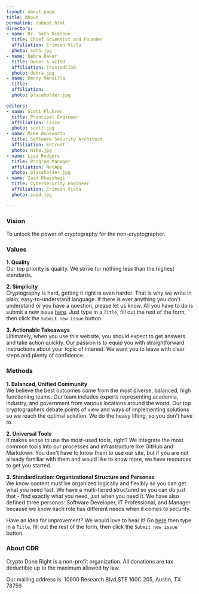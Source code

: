 ```yaml
---
layout: about_page
title: About
permalink: /about.html
directors:
- name: Dr. Seth Nielson
  title: Chief Scientist and Founder
  affiliation: Crimson Vista
  photo: seth.jpg
- name: Debra Baker
  title: Owner & vCISO
  affiliation: TrustedCISO
  photo: debra.jpg
- name: Denny Mansilla
  title:
  affiliation:
  photo: placeholder.jpg

editors:
- name: Scott Fluhrer
  title: Principal Engineer
  affiliation: Cisco
  photo: scott.jpg
- name: Mike Ounsworth
  title: Software Security Architect
  affiliation: Entrust
  photo: mike.jpg
- name: Lisa Rodgers
  title: Program Manager
  affiliation: NetApp
  photo: placeholder.jpg
- name: Zaid Khaishagi
  title: Cybersecurity Engineer
  affiliation: Crimson Vista
  photo: zaid.jpg

---
```


###  Vision

To unlock the power of cryptography for the non-cryptographer.


###  Values

**1. Quality**  
Our top priority is quality.  We strive for nothing less than the highest standards.  

**2. Simplicity**  
Cryptography is hard, getting it right is even harder.  That is why we write in plain, easy-to-understand language.  If there is ever anything you don't understand or you have a question, please let us know.  All you have to do is submit a new issue [here](https://github.com/jhu-information-security-institute/CryptoDoneRight/issues/new?assignees=&labels=&template=issue_template.md&title=). Just type in a `Title`, fill out the rest of the form, then click the `Submit new issue` button.

**3. Actionable Takeaways**  
Ultimately, when you use this website, you should expect to get answers and take action quickly.  Our passion is to equip you with straightforward instructions about your topic of interest.  We want you to leave with clear steps and plenty of confidence.  


### Methods

**1. Balanced, Unified Community**  
We believe the best outcomes come from the most diverse, balanced, high functioning teams.  Our team includes experts representing academia, industry, and government from various locations around the world.  Our top cryptographers debate points of view and ways of implementing solutions so we reach the optimal solution.  We do the heavy lifting, so you don't have to.   

**2. Universal Tools**  
It makes sense to use the most-used tools, right?  We integrate the most common tools into our processes and infrastructure like GitHub and Markdown.  You don't have to know them to use our site, but if you are not already familiar with them and would like to know more, we have resources to get you started.

**3. Standardization: Organizational Structure and Personas**  
We know content must be organized logically and flexibly so you can get what you need fast.  We have a multi-tiered structured so you can do just that - find exactly what you need, just when you need it.  We have also defined three personas: Software Developer, IT Professional, and Manager because we know each role has different needs when it comes to security.  

Have an idea for improvement?  We would love to hear it!  Go  [here](https://github.com/jhu-information-security-institute/CryptoDoneRight/issues/new?assignees=&labels=&template=issue_template.md&title=) then type in a `Title`, fill out the rest of the form, then click the `Submit new issue` button.


### About CDR
Crypto Done Right is a non-profit organization. All donations are tax deductible up to the maximum allowed by law.

Our mailing address is: 10900 Research Blvd STE 160C 205, Austin, TX 78759

